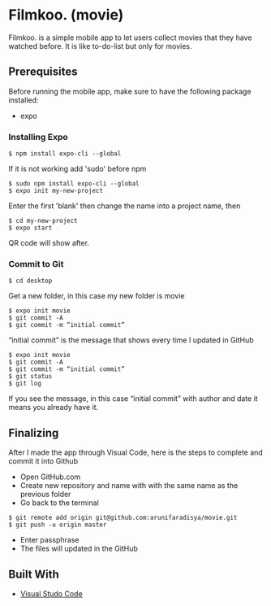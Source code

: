 # Filmkoo. (movie)

Filmkoo. is a simple mobile app to let users collect movies that they have watched before. It is like to-do-list but only for movies.

## Prerequisites

Before running the mobile app, make sure to have the following package installed:
- expo


### Installing Expo

```
$ npm install expo-cli --global
```
If it is not working add 'sudo' before npm

```
$ sudo npm install expo-cli --global
$ expo init my-new-project
```
Enter the first 'blank' then change the name into a project name, then

```
$ cd my-new-project 
$ expo start
```
QR code will show after.

### Commit to Git

```
$ cd desktop
```
Get a new folder, in this case my new folder is movie

```
$ expo init movie
$ git commit -A
$ git commit -m “initial commit”
```
“initial commit” is the message that shows every 	time I updated in GitHub

```
$ expo init movie
$ git commit -A
$ git commit -m “initial commit”
$ git status
$ git log
```

If you see the message, in this case “initial commit” with author and date it means you already have it.


## Finalizing

After I made the app through Visual Code, here is the steps to complete and commit it into Github

- Open GitHub.com
- Create new repository and name with with the same name as the previous folder
- Go back to the terminal

```
$ git remote add origin git@github.com:arunifaradisya/movie.git
$ git push -u origin master
```

- Enter passphrase
- The files will updated in the GitHub


## Built With

* [Visual Studo Code](https://code.visualstudio.com/)
